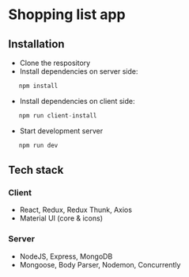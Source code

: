# Shopping list app
## Installation
* Clone the respository
* Install dependencies on server side:
```javascript
   npm install
```
* Install dependencies on client side:
```javascript
   npm run client-install
```
* Start development server
```javascript
   npm run dev
```

## Tech stack
### Client
* React, Redux, Redux Thunk, Axios
* Material UI (core & icons)
### Server
* NodeJS, Express, MongoDB
* Mongoose, Body Parser, Nodemon, Concurrently